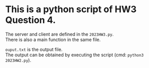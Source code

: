# This is a python script of HW3 Question 4.  
  
The server and client are defined in the `2023HW3.py`.  
There is also a main function in the same file.  
  
`ouput.txt` is the output file.  
The output can be obtained by executing the script (cmd: `python3 2023HW2.py`).   
